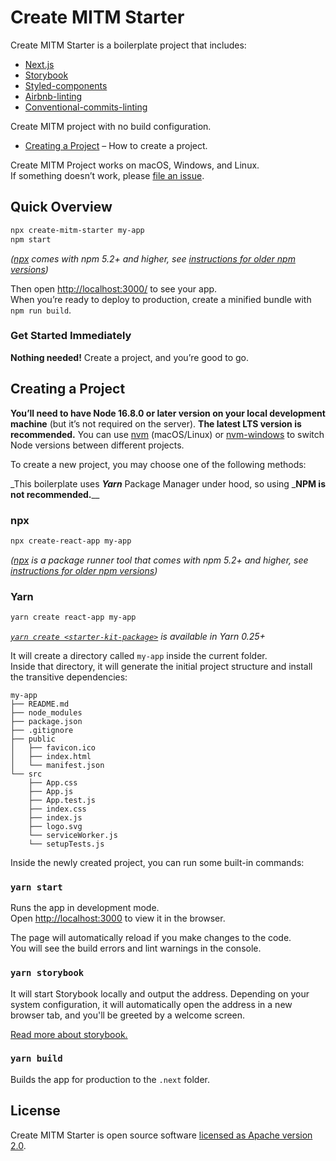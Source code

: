 # Create MITM Starter

Create MITM Starter is a boilerplate project that includes:

- [Next.js](https://nextjs.org/)
- [Storybook](https://nextjs.org/)
- [Styled-components](https://nextjs.org/)
- [Airbnb-linting](https://nextjs.org/)
- [Conventional-commits-linting](https://nextjs.org/)

Create MITM project with no build configuration.

- [Creating a Project](#creating-a-project) – How to create a project.

Create MITM Project works on macOS, Windows, and Linux.<br>
If something doesn’t work, please [file an issue](https://github.com/70-7h3-m00n/create-mitm-starter/issues/new).<br>

## Quick Overview

```sh
npx create-mitm-starter my-app
npm start
```

_([npx](https://medium.com/@maybekatz/introducing-npx-an-npm-package-runner-55f7d4bd282b) comes with npm 5.2+ and higher, see [instructions for older npm versions](https://gist.github.com/gaearon/4064d3c23a77c74a3614c498a8bb1c5f))_

Then open [http://localhost:3000/](http://localhost:3000/) to see your app.<br>
When you’re ready to deploy to production, create a minified bundle with `npm run build`.

### Get Started Immediately

**Nothing needed!**
Create a project, and you’re good to go.

## Creating a Project

**You’ll need to have Node 16.8.0 or later version on your local development machine** (but it’s not required on the server).
**The latest LTS version is recommended.**
You can use [nvm](https://github.com/creationix/nvm#installation) (macOS/Linux) or [nvm-windows](https://github.com/coreybutler/nvm-windows#node-version-manager-nvm-for-windows) to switch Node versions between different projects.

To create a new project, you may choose one of the following methods:

_This boilerplate uses _**Yarn**_ Package Manager under hood, so using _**NPM is not recommended.**\_\_

### npx

```sh
npx create-react-app my-app
```

_([npx](https://medium.com/@maybekatz/introducing-npx-an-npm-package-runner-55f7d4bd282b) is a package runner tool that comes with npm 5.2+ and higher, see [instructions for older npm versions](https://gist.github.com/gaearon/4064d3c23a77c74a3614c498a8bb1c5f))_

### Yarn

```sh
yarn create react-app my-app
```

_[`yarn create <starter-kit-package>`](https://yarnpkg.com/lang/en/docs/cli/create/) is available in Yarn 0.25+_

It will create a directory called `my-app` inside the current folder.<br>
Inside that directory, it will generate the initial project structure and install the transitive dependencies:

```
my-app
├── README.md
├── node_modules
├── package.json
├── .gitignore
├── public
│   ├── favicon.ico
│   ├── index.html
│   └── manifest.json
└── src
    ├── App.css
    ├── App.js
    ├── App.test.js
    ├── index.css
    ├── index.js
    ├── logo.svg
    └── serviceWorker.js
    └── setupTests.js
```

Inside the newly created project, you can run some built-in commands:

### `yarn start`

Runs the app in development mode.<br>
Open [http://localhost:3000](http://localhost:3000) to view it in the browser.

The page will automatically reload if you make changes to the code.<br>
You will see the build errors and lint warnings in the console.

### `yarn storybook`

It will start Storybook locally and output the address. Depending on your system configuration, it will automatically open the address in a new browser tab, and you'll be greeted by a welcome screen.

[Read more about storybook.](https://storybook.js.org/docs/react/get-started/introduction)

### `yarn build`

Builds the app for production to the `.next` folder.

## License

Create MITM Starter is open source software [licensed as Apache version 2.0](https://github.com/facebook/create-mitm-starter/blob/main/LICENSE).
